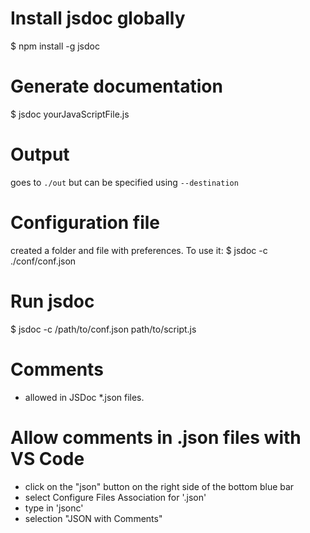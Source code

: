 # Install jsdoc globally
$ npm install -g jsdoc

# Generate documentation

$ jsdoc yourJavaScriptFile.js

# Output

goes to `./out` but can be specified using `--destination`

# Configuration file
created a folder and file with preferences. To use it:
$ jsdoc -c ./conf/conf.json

# Run jsdoc

$ jsdoc -c /path/to/conf.json path/to/script.js

# Comments

- allowed in JSDoc *.json files.

# Allow comments in .json files with VS Code

- click on the "json" button on the right side of the bottom blue bar
- select Configure Files Association for '.json'
- type in 'jsonc'
- selection "JSON  with Comments"
